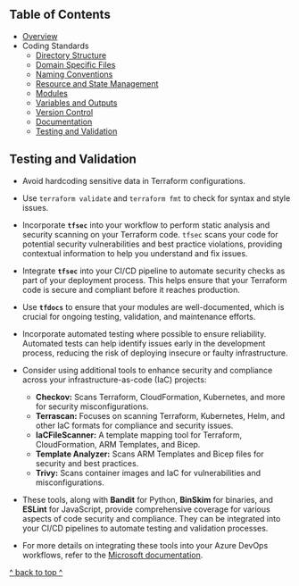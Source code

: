 ## Table of Contents

- [Overview](../README.md)
- Coding Standards
  - [Directory Structure](./directory_structure.md)
  - [Domain Specific Files](./domain_specific_files.md)
  - [Naming Conventions](./naming_conventions.md#naming-conventions)
  - [Resource and State Management](./resource_and_state_management.md)
  - [Modules](./module.md)
  - [Variables and Outputs](./variables_and_outputs.md)
  - [Version Control](./version_control.md)
  - [Documentation](./documentation.md)
  - [Testing and Validation](./testing_and_validation.md)

## Testing and Validation

- Avoid hardcoding sensitive data in Terraform configurations.
- Use `terraform validate` and `terraform fmt` to check for syntax and style issues.
- Incorporate **`tfsec`** into your workflow to perform static analysis and security scanning on your Terraform code. `tfsec` scans your code for potential security vulnerabilities and best practice violations, providing contextual information to help you understand and fix issues.
- Integrate **`tfsec`** into your CI/CD pipeline to automate security checks as part of your deployment process. This helps ensure that your Terraform code is secure and compliant before it reaches production.
- Use **`tfdocs`** to ensure that your modules are well-documented, which is crucial for ongoing testing, validation, and maintenance efforts.
- Incorporate automated testing where possible to ensure reliability. Automated tests can help identify issues early in the development process, reducing the risk of deploying insecure or faulty infrastructure.
- Consider using additional tools to enhance security and compliance across your infrastructure-as-code (IaC) projects:
  - **Checkov:** Scans Terraform, CloudFormation, Kubernetes, and more for security misconfigurations.
  - **Terrascan:** Focuses on scanning Terraform, Kubernetes, Helm, and other IaC formats for compliance and security issues.
  - **IaCFileScanner:** A template mapping tool for Terraform, CloudFormation, ARM Templates, and Bicep.
  - **Template Analyzer:** Scans ARM Templates and Bicep files for security and best practices.
  - **Trivy:** Scans container images and IaC for vulnerabilities and misconfigurations.
  
- These tools, along with **Bandit** for Python, **BinSkim** for binaries, and **ESLint** for JavaScript, provide comprehensive coverage for various aspects of code security and compliance. They can be integrated into your CI/CD pipelines to automate testing and validation processes.
  
- For more details on integrating these tools into your Azure DevOps workflows, refer to the [Microsoft documentation](https://learn.microsoft.com/en-us/azure/defender-for-cloud/azure-devops-extension).

[^ back to top ^](#table-of-contents)